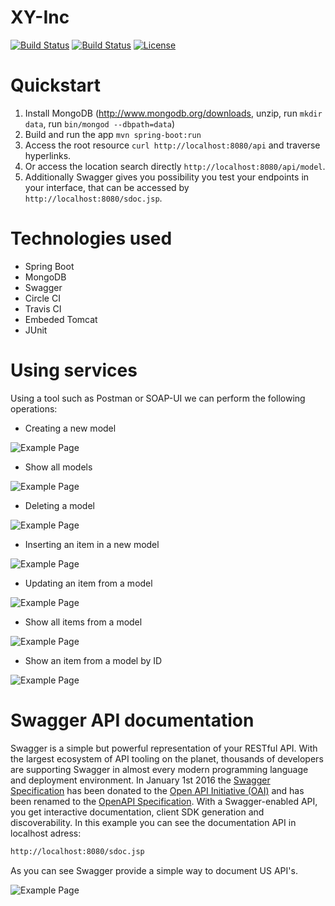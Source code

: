 # XY-Inc

[![Build Status](https://travis-ci.org/leandrocgsi/xy-inc.svg?branch=master)](https://travis-ci.org/leandrocgsi/xy-inc)
[![Build Status](https://circleci.com/gh/leandrocgsi/xy-inc.svg?&style=shield)](https://circleci.com/gh/leandrocgsi/xy-inc/)
[![License](https://img.shields.io/badge/license-Apache%20License%202.0-blue.svg?maxAge=2592000)](https://github.com/leandrocgsi/xy-inc/blob/master/LICENSE.txt)

# Quickstart

1. Install MongoDB (http://www.mongodb.org/downloads, unzip, run `mkdir data`, run `bin/mongod --dbpath=data`)
2. Build and run the app `mvn spring-boot:run`
3. Access the root resource `curl http://localhost:8080/api` and traverse hyperlinks.
4. Or access the location search directly `http://localhost:8080/api/model`.
5. Additionally Swagger gives you possibility you test your endpoints in your interface, that can be accessed by `http://localhost:8080/sdoc.jsp`.

# Technologies used

- Spring Boot
- MongoDB
- Swagger
- Circle CI
- Travis CI
- Embeded Tomcat
- JUnit

# Using services

Using a tool such as Postman or SOAP-UI we can perform the following operations:

* Creating a new model

![Example Page](https://github.com/leandrocgsi/xy-inc/blob/master/img/img_01.png?raw=true)

* Show all models

![Example Page](https://github.com/leandrocgsi/xy-inc/blob/master/img/img_02.png?raw=true)

* Deleting a model

![Example Page](https://github.com/leandrocgsi/xy-inc/blob/master/img/img_03.png?raw=true)

* Inserting an item in a new model

![Example Page](https://github.com/leandrocgsi/xy-inc/blob/master/img/img_04.png?raw=true)

* Updating an item from a model

![Example Page](https://github.com/leandrocgsi/xy-inc/blob/master/img/img_05.png?raw=true)

* Show all items from a model

![Example Page](https://github.com/leandrocgsi/xy-inc/blob/master/img/img_06.png?raw=true)

* Show an item from a model by ID

![Example Page](https://github.com/leandrocgsi/xy-inc/blob/master/img/img_07.png?raw=true)

# Swagger API documentation 

Swagger is a simple but powerful representation of your RESTful API. With the largest ecosystem of API tooling on the planet, thousands of developers are supporting Swagger in almost every modern programming language and deployment environment. In January 1st 2016 the [Swagger Specification](http://swagger.io/) has been donated to the [Open API Initiative (OAI)](https://openapis.org/) and has been renamed to the [OpenAPI Specification](https://openapis.org/). With a Swagger-enabled API, you get interactive documentation, client SDK generation and discoverability. In this example you can see the documentation API in localhost adress:

```sh
http://localhost:8080/sdoc.jsp
```

As you can see Swagger provide a simple way to document US API's.

![Example Page](https://github.com/leandrocgsi/xy-inc/blob/master/img/swagger_documentation.png?raw=true)

